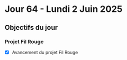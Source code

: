 # Jour 64 - Lundi 2 Juin 2025

## Objectifs du jour

### Projet Fil Rouge

- [x] Avancement du projet Fil Rouge
